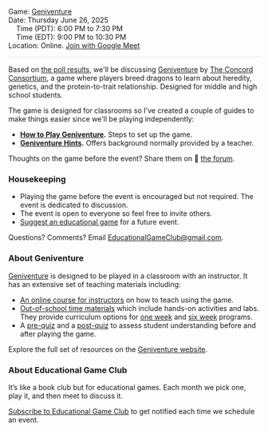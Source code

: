 <style>
  .markdown-body table {
    border: none;
  }

  .markdown-body table tbody tr {
    border: none;
  }

  .markdown-body table tbody tr:nth-child(2n) {
    background-color: rgba(0, 0, 0, 0);
  }

  .markdown-body table tbody td {
    border: none;
    padding: 0;
  }

  .markdown-body .label {
    text-align: right;
    font-weight: bold;
    color: #999;
    padding-right: 5px;
  }

  .markdown-body .label2 {
    font-weight: bold;
    color: #999;
  }
</style>

<span class="label2">Game:</span> [Geniventure](./play.html)  
<span class="label2">Date:</span> Thursday June 26, 2025  
&nbsp;&nbsp;&nbsp;&nbsp;<span class="label2">Time (PDT):</span> 6:00 PM to 7:30 PM  
&nbsp;&nbsp;&nbsp;&nbsp;<span class="label2">Time (EDT):</span> 9:00 PM to 10:30 PM  
<span class="label2">Location:</span> Online. [Join with Google Meet]($$CallUrl$$)

<div style="height: 1px; background-color: #d1d9e0b3; margin-bottom: 1rem;"></div>

Based on [the poll results](https://discourse.educationalgameclub.com/t/poll-game-for-june-2025), we'll be discussing [Geniventure](./play.html) by [The Concord Consortium](https://concord.org/), a game where players breed dragons to learn about heredity, genetics, and the protein-to-trait relationship. Designed for middle and high school students.

The game is designed for classrooms so I've created a couple of guides to make things easier since we'll be playing independently:
- **[How to Play Geniventure](./play.html).** Steps to set up the game.
- **[Geniventure Hints](./hints.html).** Offers background normally provided by a teacher.

Thoughts on the game before the event? Share them on 💬 [the forum](https://discourse.educationalgameclub.com/t/discussion-of-geniventure).

### Housekeeping
- Playing the game before the event is encouraged but not required. The event is dedicated to discussion.
- The event is open to everyone so feel free to invite others.
- [Suggest an educational game](https://forms.gle/Sv7Y6ixNXw9oyFSc6) for a future event.

Questions? Comments? Email [EducationalGameClub@gmail.com](mailto:EducationalGameClub@gmail.com).

### About Geniventure
[Geniventure](./play.html) is designed to be played in a classroom with an instructor. It has an extensive set of teaching materials including:
- [An online course for instructors](https://activity-player.concord.org/?runKey=bc54080b-ce6e-4382-88b2-35bc9cefc6dd&sequence=https%3A%2F%2Fauthoring.concord.org%2Fapi%2Fv1%2Fsequences%2F510.json&sequenceActivity=0&mode=teacher-edition) on how to teach using the game.
- [Out-of-school time materials](https://learn.concord.org/geniventure-ost) which include hands-on activities and labs. They provide curriculum options for [one week](https://docs.google.com/document/d/1DlEP2coqseBthJ1y5mSgrma0sKV0XDkPSlfpJRLnsaY/edit?usp=sharing) and [six week](https://docs.google.com/document/d/1FDxVxgirydnMMfK6qK05JTyIB-y8GoTrLsgdzs0VHbs/edit?usp=sharing) programs.
- A [pre-quiz](https://learn.concord.org/eresources/1113.run_resource_html?logging=true) and a [post-quiz](https://learn.concord.org/eresources/1112.run_resource_html?logging=true) to assess student understanding before and after playing the game.

Explore the full set of resources on the [Geniventure website](https://learn.concord.org/geniventure).

### About Educational Game Club
It’s like a book club but for educational games. Each month we pick one, play it, and then meet to discuss it.

[Subscribe to Educational Game Club](https://forms.gle/zqG56ErXTdNzSTF6A) to get notified each time we schedule an event.
